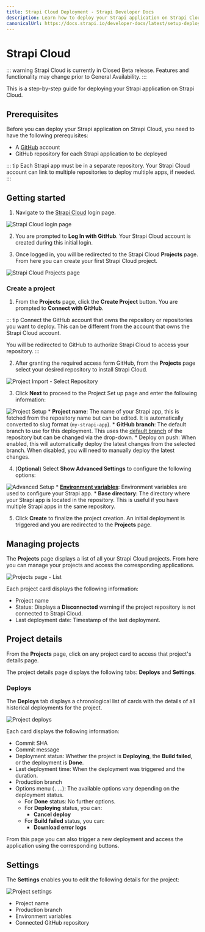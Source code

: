 ```yaml
---
title: Strapi Cloud Deployment - Strapi Developer Docs
description: Learn how to deploy your Strapi application on Strapi Cloud.
canonicalUrl: https://docs.strapi.io/developer-docs/latest/setup-deployment-guides/deployment/strapi-cloud.html
---
```


# Strapi Cloud

::: warning
Strapi Cloud is currently in Closed Beta release. Features and functionality may change prior to General Availability.
:::

This is a step-by-step guide for deploying your Strapi application on Strapi Cloud.

## Prerequisites

Before you can deploy your Strapi application on Strapi Cloud, you need to have the following prerequisites:

* A [GitHub](https://github.com) account
* GitHub repository for each Strapi application to be deployed

::: tip
Each Strapi app must be in a separate repository. Your Strapi Cloud account can link to multiple repositories to deploy multiple apps, if needed.
:::

## Getting started

1. Navigate to the [Strapi Cloud](https://cloud.strapi.io) login page.

![Strapi Cloud login page](../assets/deployment/cloud/login.png)

2. You are prompted to **Log In with GitHub**. Your Strapi Cloud account is created during this initial login.

3. Once logged in, you will be redirected to the Strapi Cloud **Projects** page. From here you can create your first Strapi Cloud project.

![Strapi Cloud Projects page](../assets/deployment/cloud/projects_empty.png)

### Create a project

1. From the **Projects** page, click the **Create Project** button. You are prompted to **Connect with GitHub**.

::: tip
Connect the GitHub account that owns the repository or repositories you want to deploy. This can be different from the account that owns the Strapi Cloud account.

You will be redirected to GitHub to authorize Strapi Cloud to access your repository.
:::

2. After granting the required access form GitHub, from the **Projects** page select your desired repository to install Strapi Cloud.

![Project Import - Select Repository](../assets/deployment/cloud/import.png)

3. Click **Next** to proceed to the Project Set up page and enter the following information:

![Project Setup](../assets/deployment/cloud/setup.png)
    * **Project name**: The name of your Strapi app, this is fetched from the repository name but can be edited. It is automatically converted to slug format (`my-strapi-app`).
    * **GitHub branch**: The default branch to use for this deployment. This uses the [default branch](https://docs.github.com/en/repositories/configuring-branches-and-merges-in-your-repository/managing-branches-in-your-repository/changing-the-default-branch) of the repository but can be changed via the drop-down.
    * Deploy on push: When enabled, this will automatically deploy the latest changes from the selected branch. When disabled, you will need to manually deploy the latest changes.

4. (**Optional**) Select **Show Advanced Settings** to configure the following options:

![Advanced Setup](../assets/deployment/cloud/advanced.png)
    * [**Environment variables**](../configurations/optional/environment.md): Environment variables are used to configure your Strapi app.
    * **Base directory**: The directory where your Strapi app is located in the repository. This is useful if you have multiple Strapi apps in the same repository.

5. Click **Create** to finalize the project creation. An initial deployment is triggered and you are redirected to the **Projects** page.

## Managing projects

The **Projects** page displays a list of all your Strapi Cloud projects. From here you can manage your projects and access the corresponding applications.

![Projects page - List](../assets/deployment/cloud/project_list.png)

Each project card displays the following information:

* Project name
* Status: Displays a **Disconnected** warning if the project repository is not connected to Strapi Cloud.
* Last deployment date: Timestamp of the last deployment.

## Project details

From the **Projects** page, click on any project card to access that project's details page.

The project details page displays the following tabs: **Deploys** and **Settings**.

### Deploys

The **Deploys** tab displays a chronological list of cards with the details of all historical deployments for the project.

![Project deploys](../assets/deployment/cloud/deploys.png)

Each card displays the following information:

* Commit SHA
* Commit message
* Deployment status: Whether the project is **Deploying**, the **Build failed**, or the deployment is **Done**.
* Last deployment time: When the deployment was triggered and the duration.
* Production branch
* Options menu (`...`): The available options vary depending on the deployment status.
    * For **Done** status: No further options.
    * For **Deploying** status, you can:
        * **Cancel deploy**
    * For **Build failed** status, you can:
        * **Download error logs**

From this page you can also trigger a new deployment and access the application using the corresponding buttons.

## Settings

The **Settings** enables you to edit the following details for the project:

![Project settings](../assets/deployment/cloud/settings.png)

* Project name
* Production branch
* Environment variables
* Connected GitHub repository
